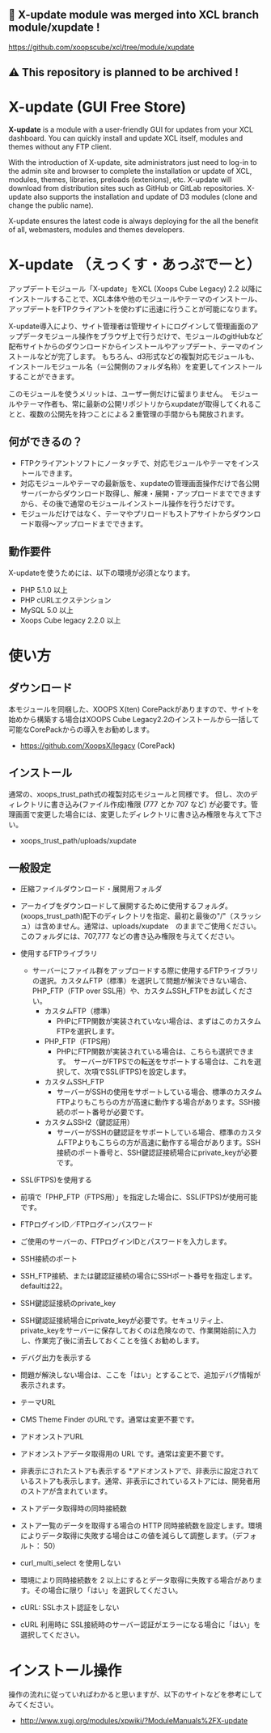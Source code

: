
## 🚧 X-update module was merged into XCL branch module/xupdate !
https://github.com/xoopscube/xcl/tree/module/xupdate

## ⚠️ This repository is planned to be archived !

# X-update (GUI Free Store)

**X-update** is a module with a user-friendly GUI for updates from your XCL dashboard.
You can quickly install and update XCL itself, modules and themes without any FTP client.

With the introduction of X-update, site administrators just need to log-in to the admin site and browser to complete the installation or update of XCL, modules, themes, libraries, preloads (extenions), etc. X-update will download from distribution sites such as GitHub or GitLab repositories. X-update also supports the installation and update of D3 modules (clone and change the public name).

X-update ensures the latest code is always deploying for the all the benefit of all, webmasters, modules and themes developers.


# X-update （えっくす・あっぷでーと）

アップデートモジュール「X-update」をXCL (Xoops Cube Legacy) 2.2 以降にインストールすることで、XCL本体や他のモジュールやテーマのインストール、アップデートをFTPクライアントを使わずに迅速に行うことが可能になります。

X-update導入により、サイト管理者は管理サイトにログインして管理画面のアップデータモジュール操作をブラウザ上で行うだけで、モジュールのgitHubなど配布サイトからのダウンロードからインストールやアップデート、テーマのインストールなどが完了します。
もちろん、d3形式などの複製対応モジュールも、インストールモジュール名（＝公開側のフォルダ名称）を変更してインストールすることができます。

このモジュールを使うメリットは、ユーザー側だけに留まりません。　モジュールやテーマ作者も、常に最新の公開リポジトリからxupdateが取得してくれることと、複数の公開先を持つことによる２重管理の手間からも開放されます。

## 何ができるの？
* FTPクライアントソフトにノータッチで、対応モジュールやテーマをインストールできます。
* 対応モジュールやテーマの最新版を、xupdateの管理画面操作だけで各公開サーバーからダウンロード取得し、解凍・展開・アップロードまでできますから、その後で通常のモジュールインストール操作を行うだけです。
* モジュールだけではなく、テーマやプリロードもストアサイトからダウンロード取得～アップロードまでできます。

## 動作要件
X-updateを使うためには、以下の環境が必須となります。

* PHP 5.1.0 以上
* PHP cURLエクステンション
* MySQL 5.0 以上
* Xoops Cube legacy 2.2.0 以上

# 使い方
## ダウンロード
本モジュールを同梱した、XOOPS X(ten) CorePackがありますので、サイトを始めから構築する場合はXOOPS Cube Legacy2.2のインストールから一括して可能なCorePackからの導入をお勧めします。
* https://github.com/XoopsX/legacy (CorePack)

## インストール
通常の、xoops_trust_path式の複製対応モジュールと同様です。
但し、次のディレクトリに書き込み(ファイル作成)権限 (777 とか 707 など) が必要です。管理画面で変更した場合には、変更したディレクトリに書き込み権限を与えて下さい。
* xoops_trust_path/uploads/xupdate

## 一般設定

* 圧縮ファイルダウンロード・展開用フォルダ
 * アーカイブをダウンロードして展開するために使用するフォルダ。(xoops_trust_path)配下のディレクトリを指定、最初と最後の"/"（スラッシュ）は含めません。通常は、uploads/xupdate　のままでご使用ください。
このフォルダには、707,777 などの書き込み権限を与えてください。

* 使用するFTPライブラリ
  * サーバーにファイル群をアップロードする際に使用するFTPライブラリの選択。カスタムFTP（標準）を選択して問題が解決できない場合、
PHP_FTP（FTP over SSL用）や、カスタムSSH_FTPをお試しください。
    * カスタムFTP（標準）
      * PHPにFTP関数が実装されていない場合は、まずはこのカスタムFTPを選択します。
    * PHP_FTP（FTPS用）
      * PHPにFTP関数が実装されている場合は、こちらも選択できます。　サーバーがFTPSでの転送をサポートする場合は、これを選択して、次項でSSL(FTPS)を設定します。
    * カスタムSSH_FTP
      * サーバーがSSHの使用をサポートしている場合、標準のカスタムFTPよりもこちらの方が高速に動作する場合があります。SSH接続のポート番号が必要です。
    * カスタムSSH2（鍵認証用）
      * サーバーがSSHの鍵認証をサポートしている場合、標準のカスタムFTPよりもこちらの方が高速に動作する場合があります。SSH接続のポート番号と、SSH鍵認証接続場合にprivate_keyが必要です。

* SSL(FTPS)を使用する
 * 前項で「PHP_FTP（FTPS用）」を指定した場合に、SSL(FTPS)が使用可能です。

* FTPログインID／FTPログインパスワード
 * ご使用のサーバーの、FTPログインIDとパスワードを入力します。

* SSH接続のポート
 * SSH_FTP接続、または鍵認証接続の場合にSSHポート番号を指定します。defaultは22。

* SSH鍵認証接続のprivate_key
 * SSH鍵認証接続場合にprivate_keyが必要です。セキュリティ上、private_keyをサーバーに保存しておくのは危険なので、作業開始前に入力し、作業完了後に消去しておくことを強くお勧めします。

* デバグ出力を表示する
 * 問題が解決しない場合は、ここを「はい」とすることで、追加デバグ情報が表示されます。

* テーマURL
 * CMS Theme Finder のURLです。通常は変更不要です。

* アドオンストアURL
 * アドオンストアデータ取得用の URL です。通常は変更不要です。

* 非表示にされたストアも表示する
 *アドオンストアで、非表示に設定されているストアも表示します。通常、非表示にされているストアには、開発者用のストアが含まれています。

* ストアデータ取得時の同時接続数
 * ストア一覧のデータを取得する場合の HTTP 同時接続数を設定します。環境によりデータ取得に失敗する場合はこの値を減らして調整します。（デフォルト： 50）

* curl_multi_select を使用しない 
 * 環境により同時接続数を 2 以上にするとデータ取得に失敗する場合があります。その場合に限り「はい」を選択してください。

* cURL: SSLホスト認証をしない
 * cURL 利用時に SSL接続時のサーバー認証がエラーになる場合に「はい」を選択してください。

# インストール操作
操作の流れに従っていればわかると思いますが、以下のサイトなどを参考にしてみてください。
* http://www.xugj.org/modules/xpwiki/?ModuleManuals%2FX-update
